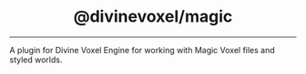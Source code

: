 <h1 align="center">
@divinevoxel/magic
</h1>

---

A plugin for Divine Voxel Engine for working with Magic Voxel files and styled worlds. 
